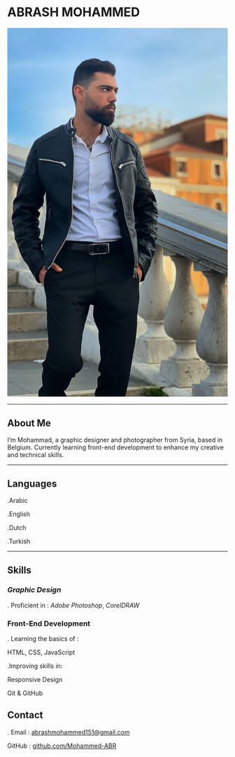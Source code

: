 # ABRASH MOHAMMED

![abrash](./img/mohammed1.jpg)

---

## About Me

I’m Mohammad, a graphic designer and photographer from Syria, based in Belgium.
Currently learning front-end development to enhance my creative and technical
skills.

---

## Languages

.Arabic

.English

.Dutch

.Turkish

---

## Skills

### **_Graphic Design_**

. Proficient in : _Adobe Photoshop_, _CorelDRAW_

### Front-End Development

. Learning the basics of :

HTML, CSS, JavaScript

.Improving skills in:

Responsive Design

Git & GitHub

## Contact

. Email : <abrashmohammed151@gmail.com>

GitHub : [github.com/Mohammed-ABR](https://github.com/Mohammed-ABR)
